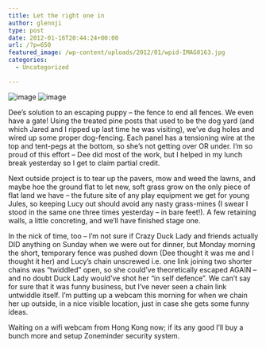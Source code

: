 ```yaml
---
title: Let the right one in
author: glennji
type: post
date: 2012-01-16T20:44:24+00:00
url: /?p=650
featured_image: /wp-content/uploads/2012/01/wpid-IMAG0163.jpg
categories:
  - Uncategorized

---
```

<img class="alignnone" title="IMAG0163.jpg" src="/wp-content/uploads/2012/01/wpid-IMAG0163.jpg" alt="image" />
  
<img class="alignnone" title="IMAG0162.jpg" src="/wp-content/uploads/2012/01/wpid-IMAG0162.jpg" alt="image" />
  
Dee&#8217;s solution to an escaping puppy &#8211; the fence to end all fences. We even have a gate! Using the treated pine posts that used to be the dog yard (and which Jared and I ripped up last time he was visiting), we&#8217;ve dug holes and wired up some proper dog-fencing. Each panel has a tensioning wire at the top and tent-pegs at the bottom, so she&#8217;s not getting over OR under. I&#8217;m so proud of this effort &#8211; Dee did most of the work, but I helped in my lunch break yesterday so I get to claim partial credit.
  
Next outside project is to tear up the pavers, mow and weed the lawns, and maybe hoe the ground flat to let new, soft grass grow on the only piece of flat land we have &#8211; the future site of any play equipment we get for young Jules, so keeping Lucy out should avoid any nasty grass-mines (I swear I stood in the same one three times yesterday &#8211; in bare feet!). A few retaining walls, a little concreting, and we&#8217;ll have finished stage one.
  
In the nick of time, too &#8211; I&#8217;m not sure if Crazy Duck Lady and friends actually DID anything on Sunday when we were out for dinner, but Monday morning the short, temporary fence was pushed down (Dee thought it was me and I thought it her) and Lucy&#8217;s chain unscrewed i.e. one link joining two shorter chains was &#8220;twiddled&#8221; open, so she could&#8217;ve theoretically escaped AGAIN &#8211; and no doubt Duck Lady would&#8217;ve shot her &#8220;in self defence&#8221;. We can&#8217;t say for sure that it was funny business, but I&#8217;ve never seen a chain link untwiddle itself. I&#8217;m putting up a webcam this morning for when we chain her up outside, in a nice visible location, just in case she gets some funny ideas.
  
Waiting on a wifi webcam from Hong Kong now; if its any good I&#8217;ll buy a bunch more and setup Zoneminder security system.
